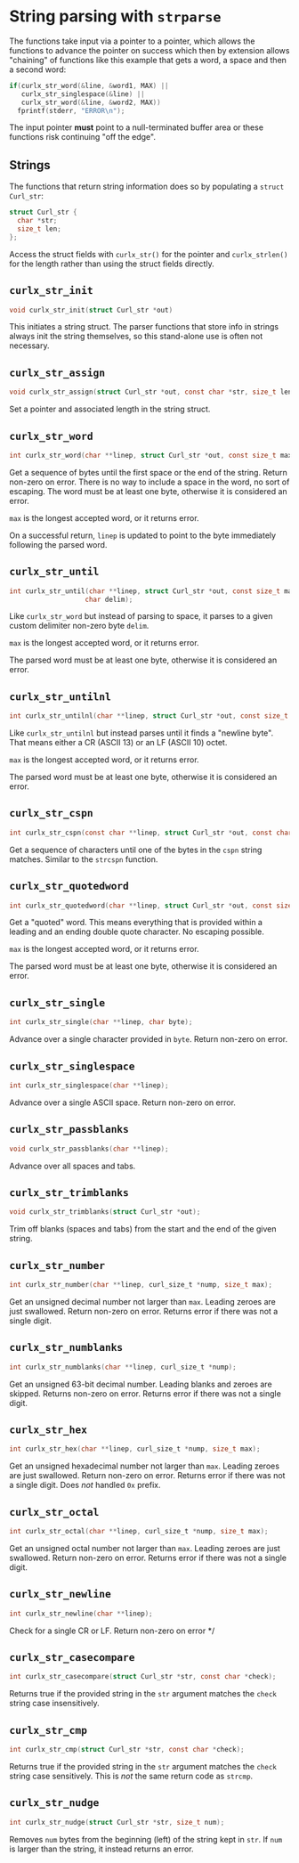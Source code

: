 <!--
Copyright (C) Daniel Stenberg, <daniel@haxx.se>, et al.

SPDX-License-Identifier: curl
-->

# String parsing with `strparse`

The functions take input via a pointer to a pointer, which allows the
functions to advance the pointer on success which then by extension allows
"chaining" of functions like this example that gets a word, a space and then a
second word:

~~~c
if(curlx_str_word(&line, &word1, MAX) ||
   curlx_str_singlespace(&line) ||
   curlx_str_word(&line, &word2, MAX))
  fprintf(stderr, "ERROR\n");
~~~

The input pointer **must** point to a null-terminated buffer area or these
functions risk continuing "off the edge".

## Strings

The functions that return string information does so by populating a
`struct Curl_str`:

~~~c
struct Curl_str {
  char *str;
  size_t len;
};
~~~

Access the struct fields with `curlx_str()` for the pointer and `curlx_strlen()`
for the length rather than using the struct fields directly.

## `curlx_str_init`

~~~c
void curlx_str_init(struct Curl_str *out)
~~~

This initiates a string struct. The parser functions that store info in
strings always init the string themselves, so this stand-alone use is often
not necessary.

## `curlx_str_assign`

~~~c
void curlx_str_assign(struct Curl_str *out, const char *str, size_t len)
~~~

Set a pointer and associated length in the string struct.

## `curlx_str_word`

~~~c
int curlx_str_word(char **linep, struct Curl_str *out, const size_t max);
~~~

Get a sequence of bytes until the first space or the end of the string. Return
non-zero on error. There is no way to include a space in the word, no sort of
escaping. The word must be at least one byte, otherwise it is considered an
error.

`max` is the longest accepted word, or it returns error.

On a successful return, `linep` is updated to point to the byte immediately
following the parsed word.

## `curlx_str_until`

~~~c
int curlx_str_until(char **linep, struct Curl_str *out, const size_t max,
                   char delim);
~~~

Like `curlx_str_word` but instead of parsing to space, it parses to a given
custom delimiter non-zero byte `delim`.

`max` is the longest accepted word, or it returns error.

The parsed word must be at least one byte, otherwise it is considered an
error.

## `curlx_str_untilnl`

~~~c
int curlx_str_untilnl(char **linep, struct Curl_str *out, const size_t max);
~~~

Like `curlx_str_untilnl` but instead parses until it finds a "newline byte".
That means either a CR (ASCII 13) or an LF (ASCII 10) octet.

`max` is the longest accepted word, or it returns error.

The parsed word must be at least one byte, otherwise it is considered an
error.

## `curlx_str_cspn`

~~~c
int curlx_str_cspn(const char **linep, struct Curl_str *out, const char *cspn);
~~~

Get a sequence of characters until one of the bytes in the `cspn` string
matches. Similar to the `strcspn` function.

## `curlx_str_quotedword`

~~~c
int curlx_str_quotedword(char **linep, struct Curl_str *out, const size_t max);
~~~

Get a "quoted" word. This means everything that is provided within a leading
and an ending double quote character. No escaping possible.

`max` is the longest accepted word, or it returns error.

The parsed word must be at least one byte, otherwise it is considered an
error.

## `curlx_str_single`

~~~c
int curlx_str_single(char **linep, char byte);
~~~

Advance over a single character provided in `byte`. Return non-zero on error.

## `curlx_str_singlespace`

~~~c
int curlx_str_singlespace(char **linep);
~~~

Advance over a single ASCII space. Return non-zero on error.

## `curlx_str_passblanks`

~~~c
void curlx_str_passblanks(char **linep);
~~~

Advance over all spaces and tabs.

## `curlx_str_trimblanks`

~~~c
void curlx_str_trimblanks(struct Curl_str *out);
~~~

Trim off blanks (spaces and tabs) from the start and the end of the given
string.

## `curlx_str_number`

~~~c
int curlx_str_number(char **linep, curl_size_t *nump, size_t max);
~~~

Get an unsigned decimal number not larger than `max`. Leading zeroes are just
swallowed. Return non-zero on error. Returns error if there was not a single
digit.

## `curlx_str_numblanks`

~~~c
int curlx_str_numblanks(char **linep, curl_size_t *nump);
~~~

Get an unsigned 63-bit decimal number. Leading blanks and zeroes are skipped.
Returns non-zero on error. Returns error if there was not a single digit.

## `curlx_str_hex`

~~~c
int curlx_str_hex(char **linep, curl_size_t *nump, size_t max);
~~~

Get an unsigned hexadecimal number not larger than `max`. Leading zeroes are
just swallowed. Return non-zero on error. Returns error if there was not a
single digit. Does *not* handled `0x` prefix.

## `curlx_str_octal`

~~~c
int curlx_str_octal(char **linep, curl_size_t *nump, size_t max);
~~~

Get an unsigned octal number not larger than `max`. Leading zeroes are just
swallowed. Return non-zero on error. Returns error if there was not a single
digit.

## `curlx_str_newline`

~~~c
int curlx_str_newline(char **linep);
~~~

Check for a single CR or LF. Return non-zero on error */

## `curlx_str_casecompare`

~~~c
int curlx_str_casecompare(struct Curl_str *str, const char *check);
~~~

Returns true if the provided string in the `str` argument matches the `check`
string case insensitively.

## `curlx_str_cmp`

~~~c
int curlx_str_cmp(struct Curl_str *str, const char *check);
~~~

Returns true if the provided string in the `str` argument matches the `check`
string case sensitively. This is *not* the same return code as `strcmp`.

## `curlx_str_nudge`

~~~c
int curlx_str_nudge(struct Curl_str *str, size_t num);
~~~

Removes `num` bytes from the beginning (left) of the string kept in `str`. If
`num` is larger than the string, it instead returns an error.

